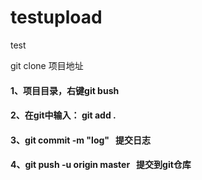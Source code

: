 # testupload
test

git clone 项目地址
#### 1、项目目录，右键git bush
#### 2、在git中输入： git add .  
#### 3、git  commit -m "log"   提交日志
#### 4、git push -u origin master   提交到git仓库
